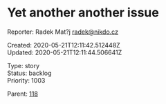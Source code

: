 # Yet another another issue

Reporter: Radek Mat?j <radek@nikdo.cz>  

Created: 2020-05-21T12:11:42.512448Z  
Updated: 2020-05-21T12:11:44.506641Z

Type: story  
Status: backlog  
Priority: 1003

Parent: [118](118.md "Night tool tip")
